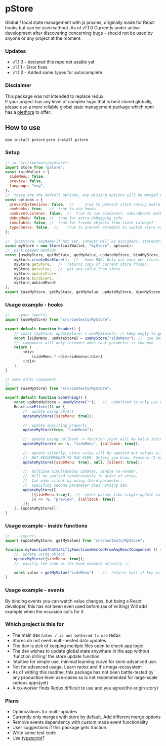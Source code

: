 
# pStore   
Global / local state management with js proxies, originally made for React hooks but can be used without.
As of v1.1.0 Currently under active development after discovering concerning bugs - should not be used by anyone or any project at the moment.
  
### Updates
- v1.1.0 - declared this repo not usable yet
- v1.1.1 - Error fixes
- v1.1.2 - Added some types for autocomplete

### Disclaimer  
This package was not intended to replace redux.  
If your project has any level of complex logic that is best stored globally,  
please use a more reliable global state management package which npm has a [plethora](https://www.npmjs.com/search?q=state) to offer.  

## How to use  
`npm install pstore`
`yarn install pstore`

### Setup
```javascript
// in "src/contexts/myStore";
import Store from "pStore";
const initWallet = {  
  sideMenu: false,  
  preview: false,
  langauge: "eng",
};
//	these are the default options, any missing options will be merged with defaults.
const options = {
  preventExtensions: false,  // 	true to prevent store having extra properties after init.
  useHooks: true,	//	true to use hooks
  useEventListener: false,	//	true to use bindEvent, unbindEvent methods
  debugMode: false,	//	true for extra debugging info
  immutable: false,	//	true for frozen objects from store (always)
  typeChecks: false,  //	true to prevent attempts to switch store value to a different type(currently based on typeof, planning to expand features)
};
  
//	initStore, keyName(if not set, integer will be assigned), storeOptions
const myStore = new Store(initWallet, "myStore", options);  
//	pick needed methods
const [useMyStore, getMyState, getMyValue, updateMyStore, bindMyStore, unbindMyStore] = [  
	myStore.createUseStore(),  //	hook HOC. Only use once per store.
	myStore.getStore,	//	returns copy of current store frozen.
	myStore.getValue,	//	get any value from store 
	myStore.updateStore,
	myStore.bindEvent,
	myStore,unbindEvent
];
export {useMyStore, getMyState, getMyValue, updateMyStore, bindMyStore, unbindMyStore};
```  
### Usage example - hooks
```javascript
//	...your imports
import {useMyStore} from "src/contexts/MyStore";  
  
export default function Header() {  
	// const [myStore, updateStore] = useMyStore(); // keep empty to get entire object
	const [sideMenu, updateStore] = useMyStore("sideMenu");	//	use param name for single parameter
	//	component will only rerender when that parameter is changed
	return (
		<div>
			{sideMenu ? <div>sidemenu</div>}
		</div>
	)
}

// some other component
//...
import {useMyStore} from "src/contexts/MyStore";

export default function Something() {
	const updateMyStore = useMyStore("");	//	undefined to only use updateStore
	React.useEffect(() => {
		//	update using object
		updateMyStore({sideMenu: true});
		
		//	update specifing property
		updateMyStore(true, "sideMenu");
		
		//	update using callback -> function input will be value inside "sideMenu"
		updateMyStore(v => !v, "sideMenu", {callback: true});
		
		//	update silently, store value will by updated but values will not rerender
		//	NOT RECOMMENDED TO USE EVER. Unless you know. Reasons.(I made it so guess)
		updateMyStore({sideMenu: true}, null, {silent: true});
		
		//	multiple simultaneous updates, single re-render. 
		//	Will be applied synchronously in order of array. 
		//	Can make silent by using third parameter.
		//	specifing second parameter does nothing atm.
		updateMyStore([
			[{sideMenu:true}],	//	enter params like single update in array form
			[v => !v, "preview", {callback: true}]
		]);
	}, [updateMyStore]);
}
```

### Usage example - inside functions
```javascript
//	...imports
import {updateMyStore, getMyValue} from "src/contexts/MyStore";

function myFunctionThatIsFiftyFunctionsNestedFromAnyReactComponent () {
	//	update using object
	updateMyStore({sideMenu: true});
	//	exactly the same as the hook example actually :)
	
	const value = getMyValue("sideMenu")	//	returns null if key is not defined
}
```

### Usage example - events
By binding events you can watch value changes, but being a React developer, this has not been even used before.(as of writing)
Will add example when the occasion calls for it.

### Which project is this for  
- The main dev `hates / is not bothered to use` redux  
- Stores do not need multi-nested data updates.
- The dev is sick of keeping multiple files open to check app logic  
- The dev wishes to update global state anywhere in the app without 'function drilling' the store update function  
- Intuitive for simple use, minimal learning curve for semi-advanced use.  
- Not for advanced usage. Learn redux and it's mega-ecosystem  
- As of writing this readme, this package has not been battle-tested by any production-level use-cases so is not recommended for large-scale serious apps(yet)
- A co-worker finds Redux difficult to use and you agree(the origin story)


### Plans
- Optimizations for multi-updates
- Currently only merges with store by default. Add different merge options
- Remove events dependency with custom made event functionality
- User suggestions if this package gets traction.
- Write some test code
- Use [typescript](https://medium.com/javascript-scene/the-typescript-tax-132ff4cb175b)?